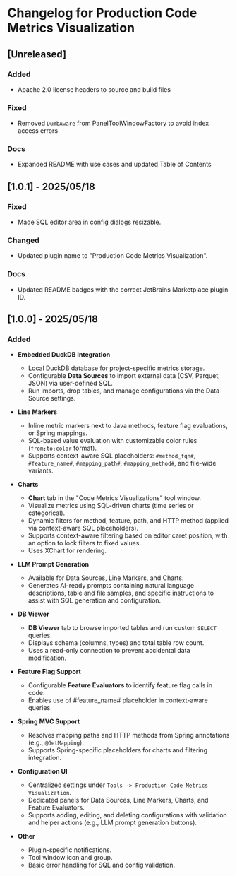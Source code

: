 <!-- Keep a Changelog guide -> https://keepachangelog.com -->

# Changelog for Production Code Metrics Visualization

## [Unreleased]

### Added
- Apache 2.0 license headers to source and build files

### Fixed
- Removed `DumbAware` from PanelToolWindowFactory to avoid index access errors

### Docs
- Expanded README with use cases and updated Table of Contents

## [1.0.1] - 2025/05/18

### Fixed
- Made SQL editor area in config dialogs resizable.

### Changed
- Updated plugin name to "Production Code Metrics Visualization".

### Docs
- Updated README badges with the correct JetBrains Marketplace plugin ID.

## [1.0.0] - 2025/05/18

### Added

- **Embedded DuckDB Integration**
    - Local DuckDB database for project-specific metrics storage.
    - Configurable **Data Sources** to import external data (CSV, Parquet, JSON) via user-defined SQL.
    - Run imports, drop tables, and manage configurations via the Data Source settings.

- **Line Markers**
    - Inline metric markers next to Java methods, feature flag evaluations, or Spring mappings.
    - SQL-based value evaluation with customizable color rules (`from;to;color` format).
    - Supports context-aware SQL placeholders: `#method_fqn#`, `#feature_name#`, `#mapping_path#`, `#mapping_method#`,
      and file-wide variants.

- **Charts**
    - **Chart** tab in the "Code Metrics Visualizations" tool window.
    - Visualize metrics using SQL-driven charts (time series or categorical).
    - Dynamic filters for method, feature, path, and HTTP method (applied via context-aware SQL placeholders).
    - Supports context-aware filtering based on editor caret position, with an option to lock filters to fixed values.
    - Uses XChart for rendering.

- **LLM Prompt Generation**
    - Available for Data Sources, Line Markers, and Charts.
    - Generates AI-ready prompts containing natural language descriptions, table and file samples, and specific
      instructions to assist with SQL generation and configuration.

- **DB Viewer**
    - **DB Viewer** tab to browse imported tables and run custom `SELECT` queries.
    - Displays schema (columns, types) and total table row count.
    - Uses a read-only connection to prevent accidental data modification.

- **Feature Flag Support**
    - Configurable **Feature Evaluators** to identify feature flag calls in code.
    - Enables use of #feature_name# placeholder in context-aware queries.

- **Spring MVC Support**
    - Resolves mapping paths and HTTP methods from Spring annotations (e.g., `@GetMapping`).
    - Supports Spring-specific placeholders for charts and filtering integration.

- **Configuration UI**
    - Centralized settings under `Tools -> Production Code Metrics Visualization`.
    - Dedicated panels for Data Sources, Line Markers, Charts, and Feature Evaluators.
    - Supports adding, editing, and deleting configurations with validation and helper actions (e.g., LLM prompt
      generation buttons).

- **Other**
    - Plugin-specific notifications.
    - Tool window icon and group.
    - Basic error handling for SQL and config validation.
